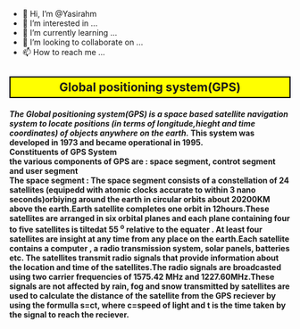 - 👋 Hi, I’m @Yasirahm
- 👀 I’m interested in ...
- 🌱 I’m currently learning ...
- 💞️ I’m looking to collaborate on ...
- 📫 How to reach me ...

<!---
Yasirahm/Yasirahm is a ✨ special ✨ repository because its `README.md` (this file) appears on your GitHub profile.
You can click the Preview link to take a look at your changes.
--->
<html>

<style>

div.sticky{position:-webkit-sticky;text-align:center;position:sticky;top:0;padding:5px;background-color:yellow;border:2px solid black;} 

</style>

<body>

 <h2> <div class="sticky"> Global positioning system(GPS) </div> </h2>

 <h4> <i>The Global positioning system(GPS) is a space based satellite navigation system to locate positions (in terms of longitude,hieght and time coordinates) of objects anywhere on the earth.</i> This system was developed in 1973 and became operational in 1995.<br> <b>Constituents of GPS System </b> <br> the various components of GPS are : space segment, controt segment and user segment <br> <b> The space segment :</b> The space segment consists of a constellation of 24 satellites (equipedd with atomic clocks accurate to within 3 nano seconds)orbiying around the earth in circular orbits about 20200KM above the earth.Earth satellite completes one orbit in 12hours.These satellites are arranged in six orbital planes and each plane containing four to five satellites is tiltedat 55 <sup> o</sup> relative to the equater . At least four  satellites are insight at any time from any place on the earth.Each satellite contains a computer , a radio transmission system, solar panels, batteries etc. The satellites transmit radio signals that provide information about the location and time of the satellites.The radio signals are broadcasted using two carrier frequencies of 1575.42 MHz and 1227.60MHz.These signals are not affected by rain, fog and snow transmitted by satellites are used to calculate the distance of the satellite from the GPS reciever by using the formulla s=ct, where c=speed of light and t is the time taken by the signal to reach the reciever.
